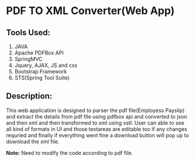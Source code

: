 # **PDF TO XML Converter(Web App)**


## **Tools Used:**
>
 1. JAVA
 2. Apache PDFBox API
 3. SpringMVC
 4. Jquery, AJAX, JS and css
 5. Bootstrap Framework
 6. STS(Spring Tool Suite)

## **Description:**
>
This web application is designed to parser the pdf file(Employess Payslip) and extract the details from pdf file using pdfbox api and converted to json and then xml and then transformed to xml using xstl. User can able to see all kind of formats in UI and those textareas are editable too if any changes requried and finally if everything went fine a download button will pop up to download the xml file.
>
>
**Note:** Need to modify the code according to pdf file. 
